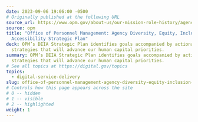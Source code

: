 ```yaml
---
date: 2023-09-06 19:06:00 -0500
# Originally published at the following URL
source_url: https://www.opm.gov/about-us/our-mission-role-history/agency-deia-strategic-plan/
source: opm
title: "Office of Personnel Management: Agency Diversity, Equity, Inclusion and
  Accessibility Strategic Plan"
deck: OPM’s DEIA Strategic Plan identifies goals accompanied by actionable
  strategies that will advance our human capital priorities.
summary: OPM’s DEIA Strategic Plan identifies goals accompanied by actionable
  strategies that will advance our human capital priorities.
# See all topics at https://digital.gov/topics
topics:
  - digital-service-delivery
slug: office-of-personnel-management-agency-diversity-equity-inclusion-and-accessibility-strategic-plan
# Controls how this page appears across the site
# 0 -- hidden
# 1 -- visible
# 2 -- highlighted
weight: 1
---
```

